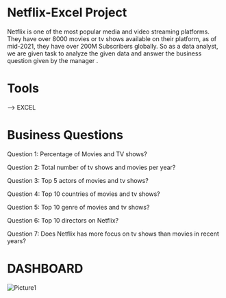# Netflix-Excel Project 

Netflix is one of the most popular media and video streaming platforms. They have over 8000 movies or tv shows available on their platform, as of mid-2021, they have over 200M Subscribers globally.
So as a data analyst, we are given task to analyze the given data and answer the business question  given by the manager .


# Tools
--> EXCEL


# Business Questions


Question 1: Percentage of Movies and TV shows?


Question 2: Total number of tv shows and movies per year?


Question 3: Top 5 actors of movies and tv shows?


Question 4: Top 10 countries of movies and tv shows?


Question 5: Top 10 genre of movies and tv shows?


Question 6: Top 10 directors on Netflix?


Question 7: Does Netflix has more focus on tv shows than movies in recent years?



# DASHBOARD 
![Picture1](https://github.com/Sumit-Baviskar/Netflix-Excel/assets/153518735/175f8050-ee2b-454b-8238-540e2ac72556)
